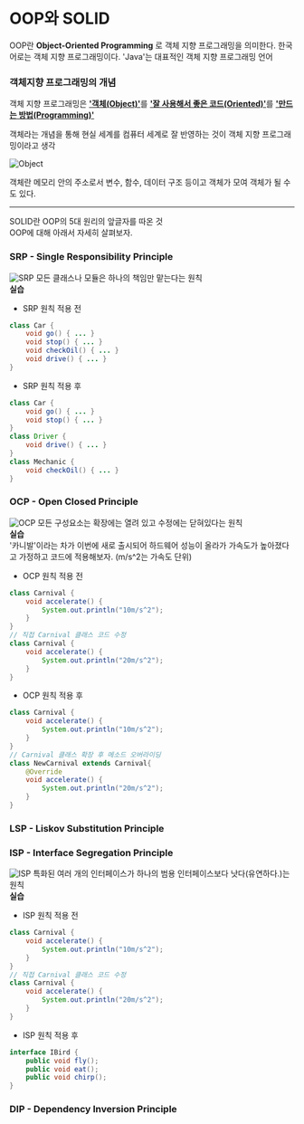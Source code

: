 # OOP와 SOLID
OOP란 **Object-Oriented Programming** 로 객체 지향 프로그래밍을 의미한다. 한국어로는 객체 지향 프로그래밍이다. 'Java'는 대표적인 객체 지향 프로그래밍 언어

### 객체지향 프로그래밍의 개념
객체 지향 프로그래밍은 <u>**'객체(Object)'**</u>를 <u>**'잘 사용해서 좋은 코드(Oriented)'**</u>를 <u>**'만드는 방법(Programming)'**</u>


객체라는 개념을 통해 현실 세계를 컴퓨터 세계로 잘 반영하는 것이 객체 지향 프로그래밍이라고 생각

![Object](http://cfile3.uf.tistory.com/image/9907133359B1277416B9BE)

객체란 메모리 안의 주소로서 변수, 함수, 데이터 구조 등이고 객체가 모여 객체가 될 수도 있다.

***
SOLID란 OOP의 5대 원리의 앞글자를 따온 것</br>OOP에 대해 아래서 자세히 살펴보자.
### SRP - Single Responsibility Principle
![SRP](http://cfile2.uf.tistory.com/image/993A5D3359AFD6562DED93)
모든 클래스나 모듈은 하나의 책임만 맡는다는 원칙  
**실습**
- SRP 원칙 적용 전
```java
class Car {
    void go() { ... }
    void stop() { ... }
    void checkOil() { ... }
    void drive() { ... }
}
```
- SRP 원칙 적용 후
```java
class Car {
    void go() { ... }
    void stop() { ... }
}
class Driver {
    void drive() { ... }
}
class Mechanic {
    void checkOil() { ... }
}
```

### OCP - Open Closed Principle
![OCP](http://cfile3.uf.tistory.com/image/99CE973359AFD7180541BD)
모든 구성요소는 확장에는 열려 있고 수정에는 닫혀있다는 원칙  
**실습**  
'카니발'이라는 차가 이번에 새로 출시되어 하드웨어 성능이 올라가 가속도가 높아졌다고 가정하고 코드에 적용해보자. (m/s^2는 가속도 단위)
- OCP 원칙 적용 전
```java
class Carnival {
    void accelerate() {
        System.out.println("10m/s^2");
    }
}
// 직접 Carnival 클래스 코드 수정
class Carnival {
    void accelerate() {
        System.out.println("20m/s^2");
    }
}
```
- OCP 원칙 적용 후
```java
class Carnival {
    void accelerate() {
        System.out.println("10m/s^2");
    }
}
// Carnival 클래스 확장 후 메소드 오버라이딩
class NewCarnival extends Carnival{
    @Override
    void accelerate() {
        System.out.println("20m/s^2");        
    }
}
```

### LSP - Liskov Substitution Principle

### ISP - Interface Segregation Principle
![ISP](http://cfile1.uf.tistory.com/image/9964833359AFDD6A14FCAC)
특화된 여러 개의 인터페이스가 하나의 범용 인터페이스보다 낫다(유연하다.)는 원칙  
**실습**  
- ISP 원칙 적용 전
```java
class Carnival {
    void accelerate() {
        System.out.println("10m/s^2");
    }
}
// 직접 Carnival 클래스 코드 수정
class Carnival {
    void accelerate() {
        System.out.println("20m/s^2");
    }
}
```
- ISP 원칙 적용 후
```java
interface IBird {
    public void fly();
    public void eat();
    public void chirp();
}


```

### DIP - Dependency Inversion Principle
